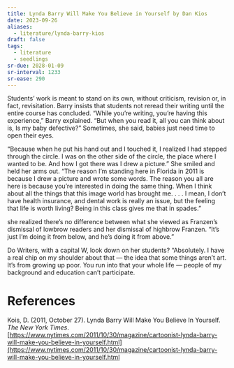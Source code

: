 ```yaml
---
title: Lynda Barry Will Make You Believe in Yourself by Dan Kios
date: 2023-09-26
aliases:
  - literature/lynda-barry-kios
draft: false
tags:
  - literature
  - seedlings
sr-due: 2028-01-09
sr-interval: 1233
sr-ease: 290
---
```

Students’ work is meant to stand on its own, without criticism, revision or, in fact, revisitation. Barry insists that students not reread their writing until the entire course has concluded. “While you’re writing, you’re having this experience,” Barry explained. “But when you read it, all you can think about is, Is my baby defective?” Sometimes, she said, babies just need time to open their eyes.

“Because when he put his hand out and I touched it, I realized I had stepped through the circle. I was on the other side of the circle, the place where I wanted to be. And how I got there was I drew a picture.” She smiled and held her arms out. “The reason I’m standing here in Florida in 2011 is because I drew a picture and wrote some words. The reason you all are here is because you’re interested in doing the same thing. When I think about all the things that this image world has brought me. . . . I mean, I don’t have health insurance, and dental work is really an issue, but the feeling that life is worth living? Being in this class gives me that in spades.”

she realized there’s no difference between what she viewed as Franzen’s dismissal of lowbrow readers and her dismissal of highbrow Franzen. “It’s just I’m doing it from below, and he’s doing it from above.”

Do Writers, with a capital W, look down on her students? “Absolutely. I have a real chip on my shoulder about that — the idea that some things aren’t art. It’s from growing up poor. You run into that your whole life — people of my background and education can’t participate.

# References

Kois, D. (2011, October 27). Lynda Barry Will Make You Believe In Yourself. _The New York Times_. [https://www.nytimes.com/2011/10/30/magazine/cartoonist-lynda-barry-will-make-you-believe-in-yourself.html](https://www.nytimes.com/2011/10/30/magazine/cartoonist-lynda-barry-will-make-you-believe-in-yourself.html